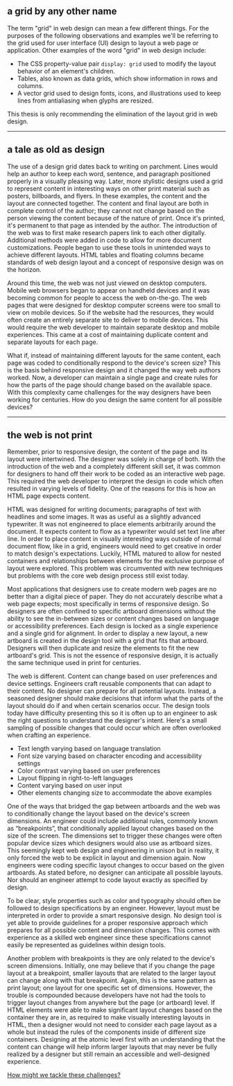 ## a grid by any other name
The term "grid" in web design can mean a few different things. For the purposes of the following observations and examples we'll be referring to the grid used for user interface (UI) design to layout a web page or application. Other examples of the word "grid" in web design include:

- The CSS property-value pair `display: grid` used to modify the layout behavior of an element's children.
- Tables, also known as data grids, which show information in rows and columns.
- A vector grid used to design fonts, icons, and illustrations used to keep lines from antialiasing when glyphs are resized.

This thesis is only recommending the elimination of the layout grid in web design.

---
## a tale as old as design
The use of a design grid dates back to writing on parchment. Lines would help an author to keep each word, sentence, and paragraph positioned properly in a visually pleasing way. Later, more stylistic designs used a grid to represent content in interesting ways on other print material such as posters, billboards, and flyers. In these examples, the content and the layout are connected together. The content and final layout are both in complete control of the author; they cannot not change based on the person viewing the content because of the nature of print. Once it's printed, it's permanent to that page as intended by the author.
The introduction of the web was to first make research papers link to each other digitally. Additional methods were added in code to allow for more document customizations. People began to use these tools in unintended ways to achieve different layouts. HTML tables and floating columns became standards of web design layout and a concept of responsive design was on the horizon.

Around this time, the web was not just viewed on desktop computers. Mobile web browsers began to appear on handheld devices and it was becoming common for people to access the web on-the-go. The web pages that were designed for desktop computer screens were too small to view on mobile devices. So if the website had the resources, they would often create an entirely separate site to deliver to mobile devices. This would require the web developer to maintain separate desktop and mobile experiences. This came at a cost of maintaining duplicate content and separate layouts for each page.

What if, instead of maintaining different layouts for the same content, each page was coded to conditionally respond to the device's screen size? This is the basis behind responsive design and it changed the way web authors worked. Now, a developer can maintain a single page and create rules for how the parts of the page should change based on the available space. With this complexity came challenges for the way designers have been working for centuries. How do you design the same content for all possible devices?

---

## the web is not print
Remember, prior to responsive design, the content of the page and its layout were intertwined. The designer was solely in charge of both. With the introduction of the web and a completely different skill set, it was common for designers to hand off their work to be coded as an interactive web page. This required the web developer to interpret the design in code which often resulted in varying levels of fidelity. One of the reasons for this is how an HTML page expects content.

HTML was designed for writing documents; paragraphs of text with headlines and some images. It was as useful as a slightly advanced typewriter. It was not engineered to place elements arbitrarily around the document. It expects content to flow as a typewriter would set text line after line. In order to place content in visually interesting ways outside of normal document flow, like in a grid, engineers would need to get creative in order to match design's expectations. Luckily, HTML matured to allow for nested containers and relationships between elements for the exclusive purpose of layout were explored. This problem was circumvented with new techniques but problems with the core web design process still exist today.

Most applications that designers use to create modern web pages are no better than a digital piece of paper. They do not accurately describe what a web page expects; most specifically in terms of responsive design. So designers are often confined to specific artboard dimensions without the ability to see the in-between sizes or content changes based on language or accessibility preferences. Each design is locked as a single experience and a single grid for alignment. In order to display a new layout, a new artboard is created in the design tool with a grid that fits that artboard. Designers will then duplicate and resize the elements to fit the new artboard's grid. This is not the essence of responsive design, it is actually the same technique used in print for centuries.

The web is different. Content can change based on user preferences and device settings. Engineers craft reusable components that can adapt to their content. No designer can prepare for all potential layouts. Instead, a seasoned designer should make decisions that inform what the parts of the layout should do if and when certain scenarios occur. The design tools today have difficulty presenting this so it is often up to an engineer to ask the right questions to understand the designer's intent. Here's a small sampling of possible changes that could occur which are often overlooked when crafting an experience.

- Text length varying based on language translation
- Font size varying based on character encoding and accessibility settings
- Color contrast varying based on user preferences
- Layout flipping in right-to-left languages
- Content varying based on user input
- Other elements changing size to accommodate the above examples

One of the ways that bridged the gap between artboards and the web was to conditionally change the layout based on the device's screen dimensions. An engineer could include additional rules, commonly known as “breakpoints”, that conditionally applied layout changes based on the size of the screen. The dimensions set to trigger these changes were often popular device sizes which designers would also use as artboard sizes. This seemingly kept web design and engineering in unison but in reality, it only forced the web to be explicit in layout and dimension again. Now engineers were coding specific layout changes to occur based on the given artboards. As stated before, no designer can anticipate all possible layouts. Nor should an engineer attempt to code layout exactly as specified by design.

To be clear, style properties such as color and typography should often be followed to design specifications by an engineer. However, layout must be interpreted in order to provide a smart responsive design. No design tool is yet able to provide guidelines for a proper responsive approach which prepares for all possible content and dimension changes. This comes with experience as a skilled web engineer since these specifications cannot easily be represented as guidelines within design tools.

Another problem with breakpoints is they are only related to the device's screen dimensions. Initially, one may believe that if you change the page layout at a breakpoint, smaller layouts that are related to the larger layout can change along with that breakpoint. Again, this is the same pattern as print layout; one layout for one specific set of dimensions. However, the trouble is compounded because developers have not had the tools to trigger layout changes from anywhere but the page (or artboard) level. If HTML elements were able to make significant layout changes based on the container they are in, as required to make visually interesting layouts in HTML, then a designer would not need to consider each page layout as a whole but instead the rules of the components inside of different size containers. Designing at the atomic level first with an understanding that the content can change will help inform larger layouts that may never be fully realized by a designer but still remain an accessible and well-designed experience.

[How might we tackle these challenges?](/for-designers)
